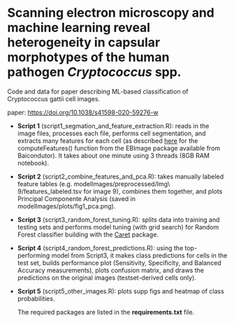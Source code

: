 # Scanning electron microscopy and machine learning reveal heterogeneity in capsular morphotypes of the human pathogen _Cryptococcus_ spp.

Code and data for paper describing ML-based classification of Cryptococcus gattii cell images.

paper: https://doi.org/10.1038/s41598-020-59276-w

* __Script 1__ (script1_segmation_and_feature_extraction.R): reads in the image files, processes each file, performs cell segmentation, and extracts many features for each cell (as described [here](https://www.bioconductor.org/packages/devel/bioc/manuals/EBImage/man/EBImage.pdf) for the computeFeatures() function from the EBImage package available from Baicondutor). It takes about one minute using 3 threads (8GB RAM notebook).

* __Script 2__ (script2_combine_features_and_pca.R): takes manually labeled feature tables (e.g. modelImages/preprocessed/Img\ 9/features_labeled.tsv for image 9), combines them together, and plots Principal Componente Analysis (saved in modelImages/plots/fig1_pca.png). 

* __Script 3__ (script3_random_forest_tuning.R): splits data into training and testing sets and performs model tuning (with grid search) for Random Forest classifier building with the [Caret](http://topepo.github.io/caret/index.html) package.

* __Script 4__ (script4_random_forest_predictions.R): using the top-performing model from Script3, it makes class predictions for cells in the test set, builds performance plot (Sensitivity, Specificity, and Balanced Accuracy measurements), plots confusion matrix, and draws the predictions on the original images (testset-derived cells only).
* __Script 5__ (script5_other_images.R): plots supp figs and heatmap of class probabilities.

  The required packages are listed in the __requirements.txt__ file.

